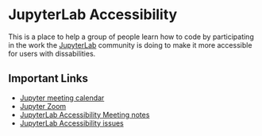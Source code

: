 # JupyterLab Accessibility

This is a place to help a group of people learn how to code by participating in the work the [JupyterLab](https://github.com/jupyterlab/jupyterlab) community is doing to make it more accessible for users with dissabilities.

## Important Links

*   [Jupyter meeting calendar](https://jupyter.readthedocs.io/en/latest/community/content-community.html#jupyter-community-meetings)
*   [Jupyter Zoom](https://zoom.us/my/jovyan?pwd=c0JZTHlNdS9Sek9vdzR3aTJ4SzFTQT09)
*   [JupyterLab Accessibility Meeting notes](https://github.com/jupyterlab/team-compass/issues/98)
*   [JupyterLab Accessibility issues](https://github.com/jupyterlab/jupyterlab/issues?q=is%3Aopen+is%3Aissue+label%3Atag%3AAccessibility)
